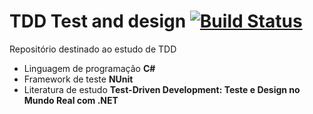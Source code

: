 # TDD Test and design [![Build Status](https://travis-ci.org/daversilva/tdd-test-and-design.svg?branch=master)](https://travis-ci.org/daversilva/tdd-test-and-design)

Repositório destinado ao estudo de TDD
* Linguagem de programação **C#** 
* Framework de teste **NUnit**
* Literatura de estudo **Test-Driven Development: Teste e Design no Mundo Real com .NET**

